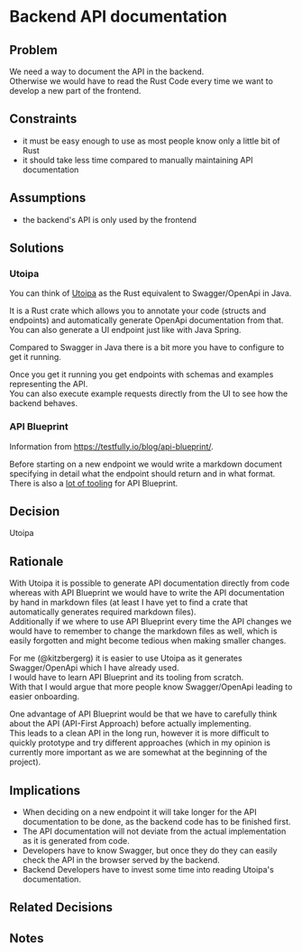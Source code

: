 # Backend API documentation

## Problem

We need a way to document the API in the backend.  
Otherwise we would have to read the Rust Code every time we want to develop a new part of the frontend.

## Constraints

- it must be easy enough to use as most people know only a little bit of Rust
- it should take less time compared to manually maintaining API documentation

## Assumptions

- the backend's API is only used by the frontend

## Solutions

### Utoipa

You can think of [Utoipa](https://github.com/juhaku/utoipa) as the Rust equivalent to Swagger/OpenApi in Java.

It is a Rust crate which allows you to annotate your code (structs and endpoints) and automatically generate OpenApi documentation from that.  
You can also generate a UI endpoint just like with Java Spring.

Compared to Swagger in Java there is a bit more you have to configure to get it running.

Once you get it running you get endpoints with schemas and examples representing the API.  
You can also execute example requests directly from the UI to see how the backend behaves.

### API Blueprint

Information from <https://testfully.io/blog/api-blueprint/>.

Before starting on a new endpoint we would write a markdown document specifying in detail what the endpoint should return and in what format.  
There is also a [lot of tooling](https://apiblueprint.org/tools.html) for API Blueprint.

## Decision

Utoipa

## Rationale

With Utoipa it is possible to generate API documentation directly from code whereas with API Blueprint we would have to write the API documentation by hand in markdown files (at least I have yet to find a crate that automatically generates required markdown files).  
Additionally if we where to use API Blueprint every time the API changes we would have to remember to change the markdown files as well, which is easily forgotten and might become tedious when making smaller changes.

For me (@kitzbergerg) it is easier to use Utoipa as it generates Swagger/OpenApi which I have already used.  
I would have to learn API Blueprint and its tooling from scratch.  
With that I would argue that more people know Swagger/OpenApi leading to easier onboarding.

One advantage of API Blueprint would be that we have to carefully think about the API (API-First Approach) before actually implementing.  
This leads to a clean API in the long run, however it is more difficult to quickly prototype and try different approaches (which in my opinion is currently more important as we are somewhat at the beginning of the project).

## Implications

-   When deciding on a new endpoint it will take longer for the API documentation to be done, as the backend code has to be finished first.
-   The API documentation will not deviate from the actual implementation as it is generated from code.
-   Developers have to know Swagger, but once they do they can easily check the API in the browser served by the backend.
-   Backend Developers have to invest some time into reading Utoipa's documentation.

## Related Decisions

## Notes
